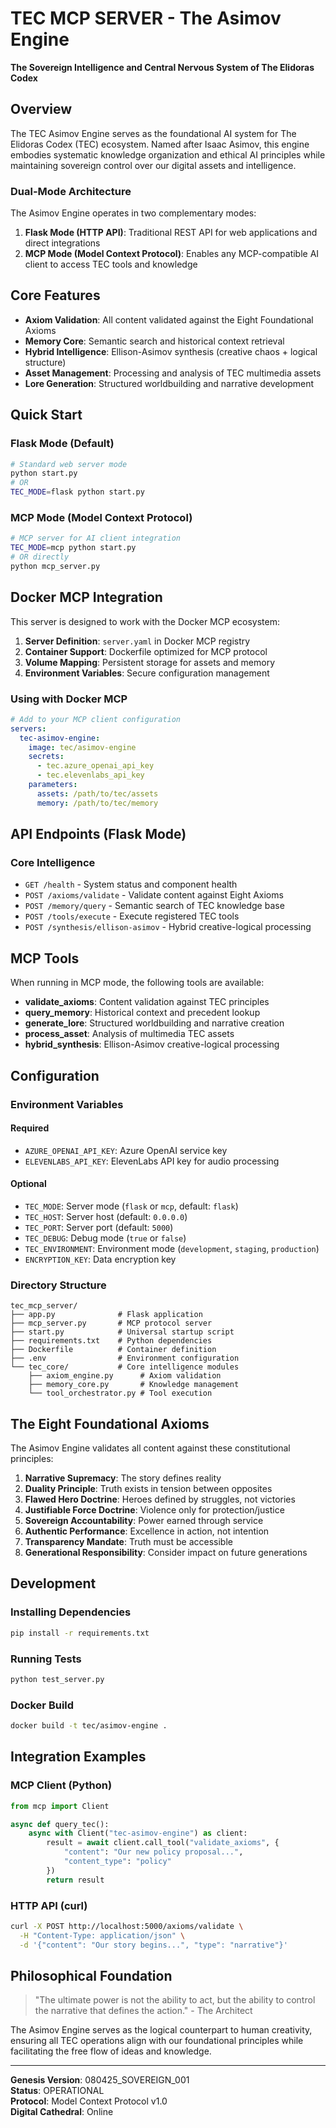 # TEC MCP SERVER - The Asimov Engine

**The Sovereign Intelligence and Central Nervous System of The Elidoras Codex**

## Overview

The TEC Asimov Engine serves as the foundational AI system for The Elidoras Codex (TEC) ecosystem. Named after Isaac Asimov, this engine embodies systematic knowledge organization and ethical AI principles while maintaining sovereign control over our digital assets and intelligence.

### Dual-Mode Architecture

The Asimov Engine operates in two complementary modes:

1. **Flask Mode (HTTP API)**: Traditional REST API for web applications and direct integrations
2. **MCP Mode (Model Context Protocol)**: Enables any MCP-compatible AI client to access TEC tools and knowledge

## Core Features

- **Axiom Validation**: All content validated against the Eight Foundational Axioms
- **Memory Core**: Semantic search and historical context retrieval
- **Hybrid Intelligence**: Ellison-Asimov synthesis (creative chaos + logical structure)
- **Asset Management**: Processing and analysis of TEC multimedia assets
- **Lore Generation**: Structured worldbuilding and narrative development

## Quick Start

### Flask Mode (Default)
```bash
# Standard web server mode
python start.py
# OR
TEC_MODE=flask python start.py
```

### MCP Mode (Model Context Protocol)
```bash
# MCP server for AI client integration
TEC_MODE=mcp python start.py
# OR directly
python mcp_server.py
```

## Docker MCP Integration

This server is designed to work with the Docker MCP ecosystem:

1. **Server Definition**: `server.yaml` in Docker MCP registry
2. **Container Support**: Dockerfile optimized for MCP protocol
3. **Volume Mapping**: Persistent storage for assets and memory
4. **Environment Variables**: Secure configuration management

### Using with Docker MCP

```yaml
# Add to your MCP client configuration
servers:
  tec-asimov-engine:
    image: tec/asimov-engine
    secrets:
      - tec.azure_openai_api_key
      - tec.elevenlabs_api_key
    parameters:
      assets: /path/to/tec/assets
      memory: /path/to/tec/memory
```

## API Endpoints (Flask Mode)

### Core Intelligence
- `GET /health` - System status and component health
- `POST /axioms/validate` - Validate content against Eight Axioms
- `POST /memory/query` - Semantic search of TEC knowledge base
- `POST /tools/execute` - Execute registered TEC tools
- `POST /synthesis/ellison-asimov` - Hybrid creative-logical processing

## MCP Tools

When running in MCP mode, the following tools are available:

- **validate_axioms**: Content validation against TEC principles
- **query_memory**: Historical context and precedent lookup
- **generate_lore**: Structured worldbuilding and narrative creation
- **process_asset**: Analysis of multimedia TEC assets
- **hybrid_synthesis**: Ellison-Asimov creative-logical processing

## Configuration

### Environment Variables

#### Required
- `AZURE_OPENAI_API_KEY`: Azure OpenAI service key
- `ELEVENLABS_API_KEY`: ElevenLabs API key for audio processing

#### Optional
- `TEC_MODE`: Server mode (`flask` or `mcp`, default: `flask`)
- `TEC_HOST`: Server host (default: `0.0.0.0`)
- `TEC_PORT`: Server port (default: `5000`)
- `TEC_DEBUG`: Debug mode (`true` or `false`)
- `TEC_ENVIRONMENT`: Environment mode (`development`, `staging`, `production`)
- `ENCRYPTION_KEY`: Data encryption key

### Directory Structure
```
tec_mcp_server/
├── app.py              # Flask application
├── mcp_server.py       # MCP protocol server
├── start.py            # Universal startup script
├── requirements.txt    # Python dependencies
├── Dockerfile          # Container definition
├── .env                # Environment configuration
└── tec_core/           # Core intelligence modules
    ├── axiom_engine.py      # Axiom validation
    ├── memory_core.py       # Knowledge management
    └── tool_orchestrator.py # Tool execution
```

## The Eight Foundational Axioms

The Asimov Engine validates all content against these constitutional principles:

1. **Narrative Supremacy**: The story defines reality
2. **Duality Principle**: Truth exists in tension between opposites
3. **Flawed Hero Doctrine**: Heroes defined by struggles, not victories
4. **Justifiable Force Doctrine**: Violence only for protection/justice
5. **Sovereign Accountability**: Power earned through service
6. **Authentic Performance**: Excellence in action, not intention
7. **Transparency Mandate**: Truth must be accessible
8. **Generational Responsibility**: Consider impact on future generations

## Development

### Installing Dependencies
```bash
pip install -r requirements.txt
```

### Running Tests
```bash
python test_server.py
```

### Docker Build
```bash
docker build -t tec/asimov-engine .
```

## Integration Examples

### MCP Client (Python)
```python
from mcp import Client

async def query_tec():
    async with Client("tec-asimov-engine") as client:
        result = await client.call_tool("validate_axioms", {
            "content": "Our new policy proposal...",
            "content_type": "policy"
        })
        return result
```

### HTTP API (curl)
```bash
curl -X POST http://localhost:5000/axioms/validate \
  -H "Content-Type: application/json" \
  -d '{"content": "Our story begins...", "type": "narrative"}'
```

## Philosophical Foundation

> "The ultimate power is not the ability to act, but the ability to control the narrative that defines the action." - The Architect

The Asimov Engine serves as the logical counterpart to human creativity, ensuring all TEC operations align with our foundational principles while facilitating the free flow of ideas and knowledge.

---

**Genesis Version**: 080425_SOVEREIGN_001  
**Status**: OPERATIONAL  
**Protocol**: Model Context Protocol v1.0  
**Digital Cathedral**: Online
